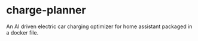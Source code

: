 # charge-planner
An AI driven electric car charging optimizer for home assistant packaged in a docker file.
